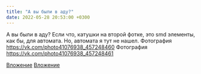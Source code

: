 ```yaml
---
title: "А вы были в аду?"
date: 2022-05-28 20:53:00 +0300
---
```


А вы были в аду?
Если что, катушки на второй фотке, это smd элементы, как бы, для автомата. Но, автомата я тут не нашел.
Фотография
https://vk.com/photo41076938_457248460
Фотография
https://vk.com/photo41076938_457248461

[Вложение](https://vk.com/photo41076938_457248460)
[Вложение](https://vk.com/photo41076938_457248461)
